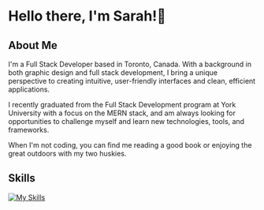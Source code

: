 # Hello there, I'm Sarah!👋

## About Me

I'm a Full Stack Developer based in Toronto, Canada. With a background in both graphic design and full stack development, I bring a unique perspective to creating intuitive, user-friendly interfaces and clean, efficient applications.

I recently graduated from the Full Stack Development program at York University with a focus on the MERN stack, and am always looking for opportunities to challenge myself and learn new technologies, tools, and frameworks.

When I'm not coding, you can find me reading a good book or enjoying the great outdoors with my two huskies.

## Skills

[![My Skills](https://skillicons.dev/icons?i=ts,js,react,vue,nodejs,html,css,sass,firebase,supabase,mongodb,mysql,docker,redux,git,vscode,postman,jest,github,gitlab,ai,ps)](https://skillicons.dev)


